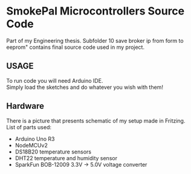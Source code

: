 ﻿# SmokePal Microcontrollers Source Code
Part of my Engineering thesis. Subfolder 10 save broker ip from form to eeprom" contains final source code used in my project.

## USAGE
To run code you will need Arduino IDE. <br>
Simply load the sketches and do whatever you wish with them!

## Hardware
There is a picture that presents schematic of my setup made in Fritzing. <br>
List of parts used: <br>
- Arduino Uno R3
- NodeMCUv2
- DS18B20 temperature sensors
- DHT22 temperature and humidity sensor
- SparkFun BOB-12009 3.3V -> 5.0V voltage converter
